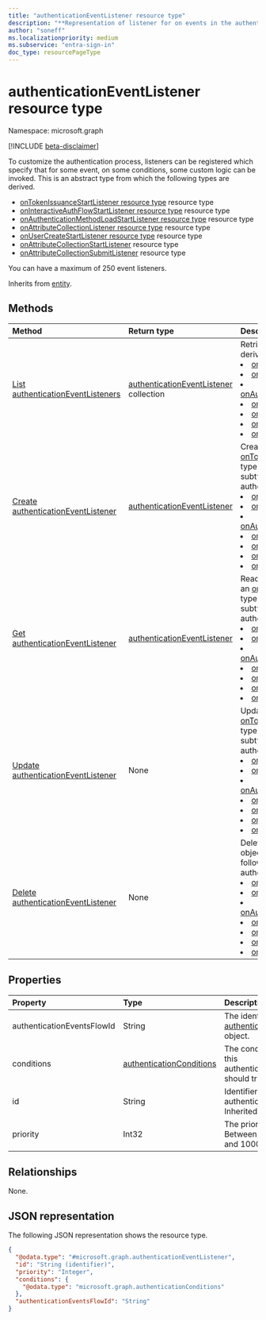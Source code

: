 ```yaml
---
title: "authenticationEventListener resource type"
description: "**Representation of listener for on events in the authentication process**"
author: "soneff"
ms.localizationpriority: medium
ms.subservice: "entra-sign-in"
doc_type: resourcePageType
---
```


# authenticationEventListener resource type

Namespace: microsoft.graph

[!INCLUDE [beta-disclaimer](../../includes/beta-disclaimer.md)]

To customize the authentication process, listeners can be registered which specify that for some event, on some conditions, some custom logic can be invoked. This is an abstract type from which the following types are derived.

- [onTokenIssuanceStartListener resource type](../resources/ontokenissuancestartlistener.md) resource type
- [onInteractiveAuthFlowStartListener resource type](../resources/oninteractiveauthflowstartlistener.md) resource type
- [onAuthenticationMethodLoadStartListener resource type](../resources/onauthenticationmethodloadstartlistener.md) resource type
- [onAttributeCollectionListener resource type](../resources/onattributecollectionlistener.md) resource type
- [onUserCreateStartListener resource type](../resources/onusercreatestartlistener.md) resource type
- [onAttributeCollectionStartListener](../resources/onattributecollectionstartlistener.md) resource type
- [onAttributeCollectionSubmitListener](../resources/onattributecollectionsubmitlistener.md) resource type

You can have a maximum of 250 event listeners.

Inherits from [entity](../resources/entity.md).

## Methods
|Method|Return type|Description|
|:---|:---|:---|
|[List authenticationEventListeners](../api/identitycontainer-list-authenticationeventlisteners.md)|[authenticationEventListener](../resources/authenticationeventlistener.md) collection|Retrieve a list of the following object types derived from authenticationEventListener: <br/> <li>[onTokenIssuanceStartListener](../resources/ontokenissuancestartlistener.md) <li>[onInteractiveAuthFlowStartListener](../resources/oninteractiveauthflowstartlistener.md) <li>[onAuthenticationMethodLoadStartListener](../resources/onauthenticationmethodloadstartlistener.md) <li>[onAttributeCollectionListener](../resources/onattributecollectionlistener.md)<li>[onUserCreateStartListener](../resources/onusercreatestartlistener.md)<li>[onAttributeCollectionStartListener](../resources/onattributecollectionstartlistener.md)<li>[onAttributeCollectionSubmitListener](../resources/onattributecollectionsubmitlistener.md)|
|[Create authenticationEventListener](../api/identitycontainer-post-authenticationeventlisteners.md)|[authenticationEventListener](../resources/authenticationeventlistener.md)|Create a new [onTokenIssuanceStartListener](../resources/ontokenissuancestartlistener.md) object type. The type can be one of the following subtypes derived from authenticationEventListener: <br/> <li>[onTokenIssuanceStartListener](../resources/ontokenissuancestartlistener.md) <li>[onInteractiveAuthFlowStartListener](../resources/oninteractiveauthflowstartlistener.md) <li>[onAuthenticationMethodLoadStartListener](../resources/onauthenticationmethodloadstartlistener.md) <li>[onAttributeCollectionListener](../resources/onattributecollectionlistener.md)<li>[onUserCreateStartListener](../resources/onusercreatestartlistener.md)<li>[onAttributeCollectionStartListener](../resources/onattributecollectionstartlistener.md)<li>[onAttributeCollectionSubmitListener](../resources/onattributecollectionsubmitlistener.md)|
|[Get authenticationEventListener](../api/authenticationeventlistener-get.md)|[authenticationEventListener](../resources/authenticationeventlistener.md)|Read the properties and relationships of an [onTokenIssuanceStartListener](../resources/ontokenissuancestartlistener.md) object type. The type can be one of the following subtypes derived from authenticationEventListener: <br/> <li>[onTokenIssuanceStartListener](../resources/ontokenissuancestartlistener.md) <li>[onInteractiveAuthFlowStartListener](../resources/oninteractiveauthflowstartlistener.md) <li>[onAuthenticationMethodLoadStartListener](../resources/onauthenticationmethodloadstartlistener.md) <li>[onAttributeCollectionListener](../resources/onattributecollectionlistener.md)<li>[onUserCreateStartListener](../resources/onusercreatestartlistener.md)<li>[onAttributeCollectionStartListener](../resources/onattributecollectionstartlistener.md)<li>[onAttributeCollectionSubmitListener](../resources/onattributecollectionsubmitlistener.md)|
|[Update authenticationEventListener](../api/authenticationeventlistener-update.md)|None|Update the properties of an [onTokenIssuanceStartListener](../resources/ontokenissuancestartlistener.md) object type. The type can be one of the following subtypes derived from authenticationEventListener: <br/> <li>[onTokenIssuanceStartListener](../resources/ontokenissuancestartlistener.md) <li>[onInteractiveAuthFlowStartListener](../resources/oninteractiveauthflowstartlistener.md) <li>[onAuthenticationMethodLoadStartListener](../resources/onauthenticationmethodloadstartlistener.md) <li>[onAttributeCollectionListener](../resources/onattributecollectionlistener.md)<li>[onUserCreateStartListener](../resources/onusercreatestartlistener.md)<li>[onAttributeCollectionStartListener](../resources/onattributecollectionstartlistener.md)<li>[onAttributeCollectionSubmitListener](../resources/onattributecollectionsubmitlistener.md)|
|[Delete authenticationEventListener](../api/authenticationeventlistener-delete.md)|None|Delete an [onTokenIssuanceStartListener](../resources/ontokenissuancestartlistener.md) object type. The type can be one of the following subtypes derived from authenticationEventListener: <br/> <li>[onTokenIssuanceStartListener](../resources/ontokenissuancestartlistener.md) <li>[onInteractiveAuthFlowStartListener](../resources/oninteractiveauthflowstartlistener.md) <li>[onAuthenticationMethodLoadStartListener](../resources/onauthenticationmethodloadstartlistener.md) <li>[onAttributeCollectionListener](../resources/onattributecollectionlistener.md)<li>[onUserCreateStartListener](../resources/onusercreatestartlistener.md)<li>[onAttributeCollectionStartListener](../resources/onattributecollectionstartlistener.md)<li>[onAttributeCollectionSubmitListener](../resources/onattributecollectionsubmitlistener.md)|

## Properties
|Property|Type|Description|
|:---|:---|:---|
|authenticationEventsFlowId|String|The identifier of the [authenticationEventsFlow](../resources/authenticationeventsflow.md) object.|
|conditions|[authenticationConditions](../resources/authenticationconditions.md)|The conditions on which this authenticationEventListener should trigger.|
|id|String|Identifier for this authenticationEventListener. Inherited from [entity](../resources/entity.md).|
|priority|Int32| The priority of this handler. Between 0 (lower priority) and 1000 (higher priority).|

## Relationships
None.

## JSON representation
The following JSON representation shows the resource type.
<!-- {
  "blockType": "resource",
  "keyProperty": "id",
  "@odata.type": "microsoft.graph.authenticationEventListener",
  "baseType": "microsoft.graph.entity",
  "openType": true
}
-->
``` json
{
  "@odata.type": "#microsoft.graph.authenticationEventListener",
  "id": "String (identifier)",
  "priority": "Integer",
  "conditions": {
    "@odata.type": "microsoft.graph.authenticationConditions"
  },
  "authenticationEventsFlowId": "String"
}
```

